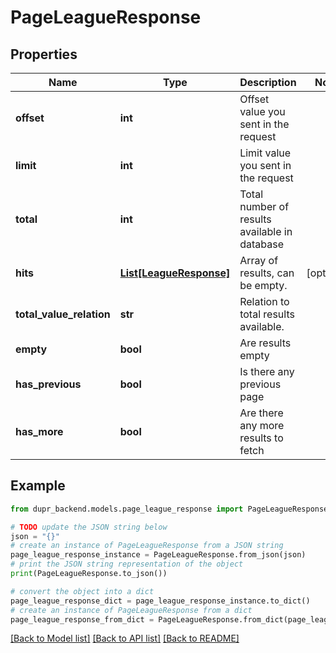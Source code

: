 # PageLeagueResponse


## Properties

Name | Type | Description | Notes
------------ | ------------- | ------------- | -------------
**offset** | **int** | Offset value you sent in the request | 
**limit** | **int** | Limit value you sent in the request | 
**total** | **int** | Total number of results available in database | 
**hits** | [**List[LeagueResponse]**](LeagueResponse.md) | Array of results, can be empty. | [optional] 
**total_value_relation** | **str** | Relation to total results available. | 
**empty** | **bool** | Are results empty | 
**has_previous** | **bool** | Is there any previous page | 
**has_more** | **bool** | Are there any more results to fetch | 

## Example

```python
from dupr_backend.models.page_league_response import PageLeagueResponse

# TODO update the JSON string below
json = "{}"
# create an instance of PageLeagueResponse from a JSON string
page_league_response_instance = PageLeagueResponse.from_json(json)
# print the JSON string representation of the object
print(PageLeagueResponse.to_json())

# convert the object into a dict
page_league_response_dict = page_league_response_instance.to_dict()
# create an instance of PageLeagueResponse from a dict
page_league_response_from_dict = PageLeagueResponse.from_dict(page_league_response_dict)
```
[[Back to Model list]](../README.md#documentation-for-models) [[Back to API list]](../README.md#documentation-for-api-endpoints) [[Back to README]](../README.md)


